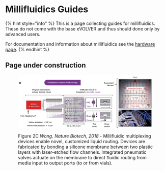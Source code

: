 # Millifluidics Guides

{% hint style="info" %}
This is a page collecting guides for millifluidics. These do not come with the base eVOLVER and thus should done only by advanced users.

For documentation and information about millifluidics see the [hardware page](../../hardware/overview-of-millifluidics/).
{% endhint %}

## Page under construction

<figure><img src="../../.gitbook/assets/image (3).png" alt=""><figcaption><p>Figure 2C <em>Wong. Nature Biotech, 2018</em> - Millifluidic multiplexing devices enable novel, customized liquid routing. Devices are fabricated by bonding a silicone membrane between two plastic layers with laser-etched flow channels. Integrated pneumatic valves actuate on the membrane to direct fluidic routing from media input to output ports (to or from vials).</p></figcaption></figure>

